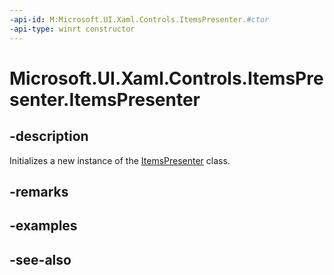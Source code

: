 ```yaml
---
-api-id: M:Microsoft.UI.Xaml.Controls.ItemsPresenter.#ctor
-api-type: winrt constructor
---
```


<!-- Method syntax
public ItemsPresenter()
-->

# Microsoft.UI.Xaml.Controls.ItemsPresenter.ItemsPresenter

## -description
Initializes a new instance of the [ItemsPresenter](itemspresenter.md) class.

## -remarks

## -examples

## -see-also
